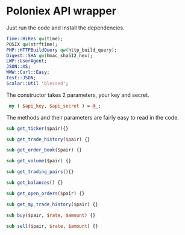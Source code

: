 Poloniex API wrapper
============================

Just run the code and install the dependencies.

```perl
Time::HiRes qw(time);
POSIX qw(strftime);
PHP::HTTPBuildQuery qw(http_build_query);
Digest::SHA qw(hmac_sha512_hex);
LWP::UserAgent;
JSON::XS;
WWW::Curl::Easy;
Test::JSON;
Scalar::Util 'blessed';
```


The constructor takes 2 parameters, your key and secret. 

```perl
 my ( $api_key, $api_secret ) = @_;
```

The methods and their parameters are fairly easy to read in the code.

```perl
sub get_ticker($pair){}

sub get_trade_history($pair) {}

sub get_order_book($pair) {}

sub get_volume($pair) {}

sub get_trading_pairs(){}

sub get_balances() {}

sub get_open_orders($pair) {}

sub get_my_trade_history($pair) {}

sub buy($pair, $rate, $amount) {}

sub sell($pair, $rate, $amount) {}
```
